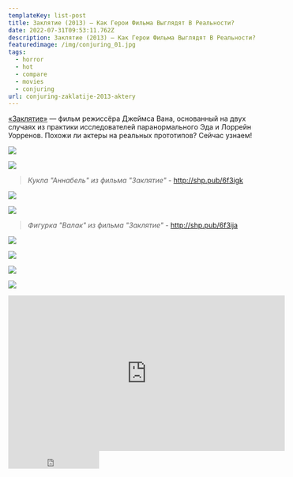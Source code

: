 ```yaml
---
templateKey: list-post
title: Заклятие (2013) — Как Герои Фильма Выглядят В Реальности?
date: 2022-07-31T09:53:11.762Z
description: Заклятие (2013) — Как Герои Фильма Выглядят В Реальности?
featuredimage: /img/conjuring_01.jpg
tags:
  - horror
  - hot
  - compare
  - movies
  - conjuring
url: conjuring-zaklatije-2013-aktery
---
```

[«Заклятие»](https://youtu.be/WfDcwyZLOT0) — фильм режиссёра Джеймса Вана, основанный на двух случаях из практики исследователей паранормального Эда и Лоррейн Уорренов. Похожи ли актеры на реальных прототипов? Сейчас узнаем!

![](/img/conjuring_thumbnail.jpg)

![](/img/0120_conjuring_2013.00_00_10_21.still1330.jpg)

> *Кукла "Аннабель" из фильма "Заклятие" -* http://shp.pub/6f3igk

![](/img/0120_conjuring_2013.00_00_21_04.still1331.jpg)

![](/img/0120_conjuring_2013.00_00_32_13.still1332.jpg)

> *Фигурка "Валак" из фильма "Заклятие" -* http://shp.pub/6f3ija

![](/img/0120_conjuring_2013.00_00_43_16.still1333.jpg)



![](/img/0120_conjuring_2013.00_00_54_16.still1334.jpg)



![](/img/0120_conjuring_2013.00_01_16_21.still1335.jpg)



![](/img/0120_conjuring_2013.00_01_27_21.still1336.jpg)

<div class="video-container"><iframe width="560" height="315" src="https://www.youtube.com/embed/WfDcwyZLOT0" title="YouTube video player" frameborder="0" allow="accelerometer; autoplay; clipboard-write; encrypted-media; gyroscope; picture-in-picture" allowfullscreen></iframe></div>

<iframe src="https://yoomoney.ru/quickpay/button-widget?targets=%D0%9F%D0%BE%D0%B4%D0%B4%D0%B5%D1%80%D0%B6%D0%B0%D1%82%D1%8C%20%D0%B0%D0%B2%D1%82%D0%BE%D1%80%D0%B0!&default-sum=100&button-text=13&yoomoney-payment-type=on&button-size=m&button-color=black&successURL=https%3A%2F%2Fkinogeroi.com%2F&quickpay=small&account=410012994125382&" width="184" height="36" frameborder="0" allowtransparency="true" scrolling="no"></iframe>
